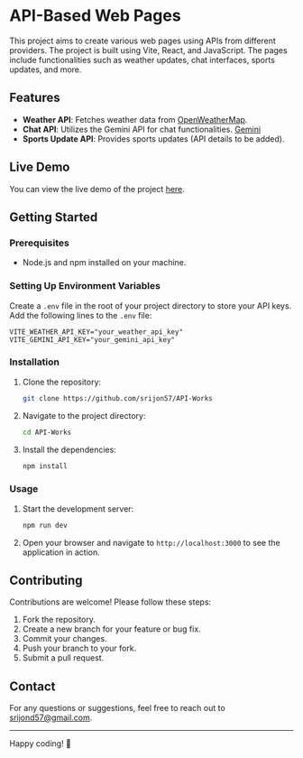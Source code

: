 # API-Based Web Pages

This project aims to create various web pages using APIs from different providers. The project is built using Vite, React, and JavaScript. The pages include functionalities such as weather updates, chat interfaces, sports updates, and more.

## Features

- **Weather API**: Fetches weather data from [OpenWeatherMap](https://api.openweathermap.org/).
- **Chat API**: Utilizes the Gemini API for chat functionalities. [Gemini](https://ai.google.dev/)
- **Sports Update API**: Provides sports updates (API details to be added).

## Live Demo

You can view the live demo of the project [here](https://api-works-one.vercel.app/).

## Getting Started

### Prerequisites

- Node.js and npm installed on your machine.

### Setting Up Environment Variables

Create a `.env` file in the root of your project directory to store your API keys. Add the following lines to the `.env` file:

```env
VITE_WEATHER_API_KEY="your_weather_api_key"
VITE_GEMINI_API_KEY="your_gemini_api_key"
```
### Installation

1. Clone the repository:

    ```sh
    git clone https://github.com/srijon57/API-Works
    ```

2. Navigate to the project directory:

    ```sh
    cd API-Works
    ```

3. Install the dependencies:

    ```sh
    npm install
    ```

### Usage

1. Start the development server:

    ```sh
    npm run dev
    ```

2. Open your browser and navigate to `http://localhost:3000` to see the application in action.

## Contributing

Contributions are welcome! Please follow these steps:

1. Fork the repository.
2. Create a new branch for your feature or bug fix.
3. Commit your changes.
4. Push your branch to your fork.
5. Submit a pull request.


## Contact

For any questions or suggestions, feel free to reach out to [srijond57@gmail.com](mailto:srijond57@gmail.com).

---

Happy coding! 🚀
